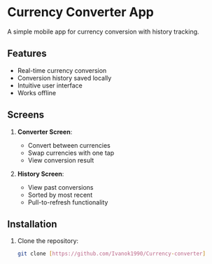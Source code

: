 # Currency Converter App

A simple mobile app for currency conversion with history tracking.

## Features

- Real-time currency conversion
- Conversion history saved locally
- Intuitive user interface
- Works offline

## Screens

1. **Converter Screen**:
   - Convert between currencies
   - Swap currencies with one tap
   - View conversion result

2. **History Screen**:
   - View past conversions
   - Sorted by most recent
   - Pull-to-refresh functionality

## Installation

1. Clone the repository:
   ```bash
   git clone [https://github.com/Ivanok1990/Currency-converter]
